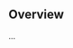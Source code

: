 <!-- Note: Please must use one of our issue templates to file an issue! 🛑 -->
<!-- 👉 https://github.com/dmnd/dedent/issues/new/choose 👈 -->
<!-- **Issues that should have been filed with a template will be closed without action, and we will ask you to use a template.** -->

<!-- This blank issue template is only for issues that don't fit any of the templates. -->

## Overview

...
